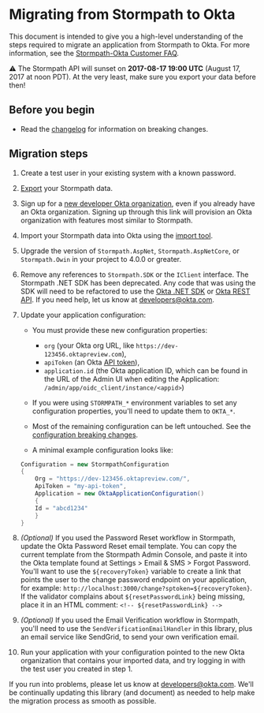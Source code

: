 # Migrating from Stormpath to Okta

This document is intended to give you a high-level understanding of the steps required to migrate an application from Stormpath to Okta. For more information, see the [Stormpath-Okta Customer FAQ](https://stormpath.com/oktaplusstormpath).

:warning: The Stormpath API will sunset on **2017-08-17 19:00 UTC** (August 17, 2017 at noon PDT). At the very least, make sure you export your data before then!

## Before you begin

* Read the [changelog](changelog.md) for information on breaking changes.

## Migration steps

1. Create a test user in your existing system with a known password.
1. [Export](https://stormpath.com/export) your Stormpath data.
1. Sign up for a [new developer Okta organization](https://www.okta.com/developer/signup/stormpath/), even if you already have an Okta organization. Signing up through this link will provision an Okta organization with features most similar to Stormpath.
1. Import your Stormpath data into Okta using the [import tool](https://github.com/okta/stormpath-migration).
1. Upgrade the version of `Stormpath.AspNet`, `Stormpath.AspNetCore`, or `Stormpath.Owin` in your project to 4.0.0 or greater.
1. Remove any references to `Stormpath.SDK` or the `IClient` interface. The Stormpath .NET SDK has been deprecated. Any code that was using the SDK will need to be refactored to use the [Okta .NET SDK](https://github.com/okta/okta-sdk-dotnet) or [Okta REST API](http://developer.okta.com/docs/api/getting_started/api_test_client.html). If you need help, let us know at developers@okta.com.
1. Update your application configuration:

	* You must provide these new configuration properties:
		* `org` (your Okta org URL, like `https://dev-123456.oktapreview.com`),
		* `apiToken` (an Okta [API token](http://developer.okta.com/docs/api/getting_started/getting_a_token.html)),
		* `application.id` (the Okta application ID, which can be found in the URL of the Admin UI when editing the Application: `/admin/app/oidc_client/instance/<appid>`)

	* If you were using `STORMPATH_*` environment variables to set any configuration properties, you'll need to update them to `OKTA_*`.

	* Most of the remaining configuration can be left untouched. See the [configuration breaking changes](https://github.com/stormpath/stormpath-dotnet-config/blob/master/changelog.md).
	
	* A minimal example configuration looks like:
	
	```csharp
	Configuration = new StormpathConfiguration
	{
	    Org = "https://dev-123456.oktapreview.com/",
	    ApiToken = "my-api-token",
	    Application = new OktaApplicationConfiguration()
	    {
		Id = "abcd1234"
	    }
	}
	```

1. _(Optional)_ If you used the Password Reset workflow in Stormpath, update the Okta Password Reset email template. You can copy the current template from the Stormpath Admin Console, and paste it into the Okta template found at Settings > Email & SMS > Forgot Password.  You'll want to use the ``${recoveryToken}`` variable to create a link that points the user to the change password endpoint on your application, for example: ``http://localhost:3000/change?sptoken=${recoveryToken}``. If the validator complains about `${resetPasswordLink}` being missing, place it in an HTML comment: `<!-- ${resetPasswordLink} -->`

1. _(Optional)_ If you used the Email Verification workflow in Stormpath, you'll need to use the `SendVerificationEmailHandler` in this library, plus an email service like SendGrid, to send your own verification email.

1. Run your application with your configuration pointed to the new Okta organization that contains your imported data, and try logging in with the test user you created in step 1.

If you run into problems, please let us know at developers@okta.com. We'll be continually updating this library (and document) as needed to help make the migration process as smooth as possible.
